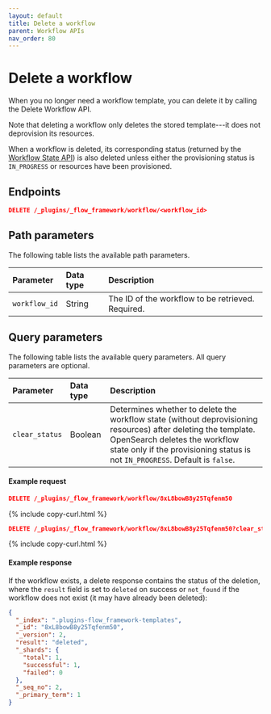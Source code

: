 ```yaml
---
layout: default
title: Delete a workflow
parent: Workflow APIs
nav_order: 80
---
```


# Delete a workflow

When you no longer need a workflow template, you can delete it by calling the Delete Workflow API.

Note that deleting a workflow only deletes the stored template---it does not deprovision its resources.

When a workflow is deleted, its corresponding status (returned by the [Workflow State API]({{site.url}}{{site.baseurl}}/automating-configurations/api/get-workflow-status/)) is also deleted unless either the provisioning status is `IN_PROGRESS` or resources have been provisioned.

## Endpoints

```json
DELETE /_plugins/_flow_framework/workflow/<workflow_id>
``` 

## Path parameters

The following table lists the available path parameters. 

| Parameter | Data type | Description |
| :--- | :--- | :--- |
| `workflow_id` | String | The ID of the workflow to be retrieved. Required. |

## Query parameters

The following table lists the available query parameters. All query parameters are optional.

| Parameter | Data type | Description |
| :--- | :--- | :--- |
| `clear_status` | Boolean | Determines whether to delete the workflow state (without deprovisioning resources) after deleting the template. OpenSearch deletes the workflow state only if the provisioning status is not `IN_PROGRESS`. Default is `false`. |

#### Example request

```json
DELETE /_plugins/_flow_framework/workflow/8xL8bowB8y25Tqfenm50
```
{% include copy-curl.html %}

```json
DELETE /_plugins/_flow_framework/workflow/8xL8bowB8y25Tqfenm50?clear_status=true
```
{% include copy-curl.html %}

#### Example response

If the workflow exists, a delete response contains the status of the deletion, where the `result` field is set to `deleted` on success or `not_found` if the workflow does not exist (it may have already been deleted):

```json
{
  "_index": ".plugins-flow_framework-templates",
  "_id": "8xL8bowB8y25Tqfenm50",
  "_version": 2,
  "result": "deleted",
  "_shards": {
    "total": 1,
    "successful": 1,
    "failed": 0
  },
  "_seq_no": 2,
  "_primary_term": 1
}
```
